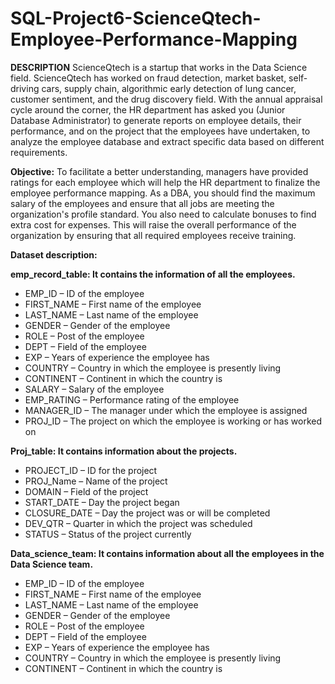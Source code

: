 # SQL-Project6-ScienceQtech-Employee-Performance-Mapping

**DESCRIPTION**
ScienceQtech is a startup that works in the Data Science field. ScienceQtech has worked on fraud detection, market basket, self-driving cars, supply chain, algorithmic early detection of lung cancer, customer sentiment, and the drug discovery field. With the annual appraisal cycle around the corner, the HR department has asked you (Junior Database Administrator) to generate reports on employee details, their performance, and on the project that the employees have undertaken, to analyze the employee database and extract specific data based on different requirements.

**Objective:** 
To facilitate a better understanding, managers have provided ratings for each employee which will help the HR department to finalize the employee performance mapping. As a DBA, you should find the maximum salary of the employees and ensure that all jobs are meeting the organization's profile standard. You also need to calculate bonuses to find extra cost for expenses. This will raise the overall performance of the organization by ensuring that all required employees receive training. 

**Dataset description:**

**emp_record_table: It contains the information of all the employees.**
- EMP_ID – ID of the employee
- FIRST_NAME – First name of the employee
- LAST_NAME – Last name of the employee
- GENDER – Gender of the employee
- ROLE – Post of the employee
- DEPT – Field of the employee
- EXP – Years of experience the employee has
- COUNTRY – Country in which the employee is presently living
- CONTINENT – Continent in which the country is
- SALARY – Salary of the employee
- EMP_RATING – Performance rating of the employee
- MANAGER_ID – The manager under which the employee is assigned 
- PROJ_ID – The project on which the employee is working or has worked on

**Proj_table: It contains information about the projects.**
- PROJECT_ID – ID for the project
- PROJ_Name – Name of the project
- DOMAIN – Field of the project
- START_DATE – Day the project began
- CLOSURE_DATE – Day the project was or will be completed
- DEV_QTR – Quarter in which the project was scheduled
- STATUS – Status of the project currently

**Data_science_team: It contains information about all the employees in the Data Science team.**
- EMP_ID – ID of the employee
- FIRST_NAME – First name of the employee
- LAST_NAME – Last name of the employee
- GENDER – Gender of the employee
- ROLE – Post of the employee
- DEPT – Field of the employee
- EXP – Years of experience the employee has
- COUNTRY – Country in which the employee is presently living
- CONTINENT – Continent in which the country is
